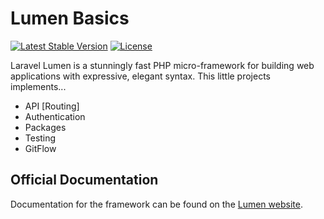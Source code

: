 # Lumen Basics

[![Latest Stable Version](https://poser.pugx.org/laravel/lumen-framework/v/stable.svg)](https://packagist.org/packages/laravel/lumen-framework)
[![License](https://poser.pugx.org/laravel/lumen-framework/license.svg)](https://packagist.org/packages/laravel/lumen-framework)

Laravel Lumen is a stunningly fast PHP micro-framework for building web applications with expressive, elegant syntax.
This little projects implements...

- API [Routing]
- Authentication
- Packages
- Testing
- GitFlow

## Official Documentation

Documentation for the framework can be found on the [Lumen website](https://lumen.laravel.com/docs).
